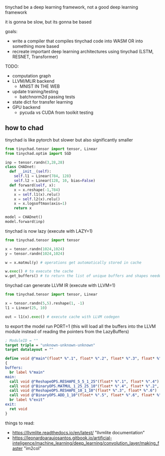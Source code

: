 tinychad be a deep learning framework, not a good deep learning framework

it is gonna be slow, but its gonna be based

goals: 
  - write a compiler that compiles tinychad code into WASM OR into something more based
  - recreate important deep learning architectures using tinychad (LSTM, RESNET, Transformer)

TODO: 
  * computation graph
  * LLVM/MLIR backend
    * MNIST IN THE WEB
  * update training/testing
    * batchnorm2d passing tests
  * state dict for transfer learning
  * GPU backend
    * pycuda vs CUDA from toolkit testing

## how to chad
tinychad is like pytorch but slower but also significantly smaller
```python
from tinychad.tensor import tensor, Linear
from tinychad.optim import SGD

inp = tensor.randn(3,28,28)
class CHADnet:
  def __init__(self):
    self.l1 = Linear(784, 128)
    self.l2 = Linear(128, 10, bias=False)
  def forward(self, x):
    x = x.reshape(-1,784)
    x = self.l1(x).relu()
    x = self.l2(x).relu()
    x = x.logsoftmax(axis=1)
    return x

model = CHADnet()
model.forward(inp)
```

tinychad is now lazy (execute with LAZY=1) 

```python
from tinychad.tensor import tensor

x = tensor.randn(1024,1024)
y = tensor.randn(1024,1024)

w = x.matmul(y) # operations get automatically stored in cache

w.exec() # to execute the cache
w.get_buffers() # to return the list of unique buffers and shapes needed for the output to be realized
```

tinychad can generate LLVM IR (execute with LLVM=1) 

```python
from tinychad.tensor import tensor, Linear

x = tensor.randn(5,5).reshape(1, -1)
l1 = Linear(25, 10)

out = l1(x).exec() # execute cache with LLVM codegen
```

to export the model run PORT=1 (this will load all the buffers into the LLVM module instead of reading the pointers from the LazyBuffers)

```LLVM
; ModuleID = ""
target triple = "unknown-unknown-unknown"
target datalayout = ""

define void @"main"(float* %".1", float* %".2", float* %".3", float* %".4", float* %".5", float* %".6", float* %".7")
{
buffers:
  br label %"main"
main:
  call void @"ReshapeOPS.RESHAPE_5_5_1_25"(float* %".1", float* %".4")
  call void @"BinaryOPS.MATMUL_1_25_25_10"(float* %".4", float* %".2", float* %".5")
  call void @"ReshapeOPS.RESHAPE_10_1_10"(float* %".3", float* %".6")
  call void @"BinaryOPS.ADD_1_10"(float* %".5", float* %".6", float* %".7")
  br label %"exit"
exit:
  ret void
}
```


things to read: 
  - https://llvmlite.readthedocs.io/en/latest/ "llvmlite documentation" 
  - https://leonardoaraujosantos.gitbook.io/artificial-inteligence/machine_learning/deep_learning/convolution_layer/making_faster "im2col"


